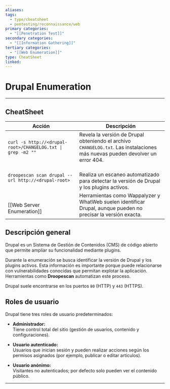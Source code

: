 ```yaml
---
aliases:
tags:
  - type/cheatsheet
  - pentesting/reconnaissance/web
primary categories:
  - "[[Penetration Test]]"
secondary categories:
  - "[[Information Gathering]]"
tertiary categories:
  - "[[Web Enumeration]]"
type: CheatSheet
linked:
---
```

# Drupal Enumeration

***

## CheatSheet

| **Acción**                                                              | **Descripción**                                                                                                               |
| ----------------------------------------------------------------------- | ----------------------------------------------------------------------------------------------------------------------------- |
| <br>`curl -s http://<drupal-root>/CHANGELOG.txt \| grep -m2 ""`<br><br> | Revela la versión de Drupal obteniendo el archivo `CHANGELOG.txt`. Las instalaciones más nuevas pueden devolver un error 404. |
| <br>`droopescan scan drupal --url http://<drupal-root>`<br><br>         | <br>Realiza un escaneo automatizado para detectar la versión de Drupal y los plugins activos.                                 |
| <br>[[Web Server Enumeration]]                                          | Herramientas como Wappalyzer y WhatWeb suelen identificar Drupal, aunque pueden no precisar la versión exacta.                |

## Descripción general

Drupal es un Sistema de Gestión de Contenidos (CMS) de código abierto que permite ampliar su funcionalidad mediante plugins.

Durante la enumeración se busca identificar la versión de Drupal y los plugins activos. Esta información es importante porque puede relacionarse con vulnerabilidades conocidas que permitan explotar la aplicación. Herramientas como **Droopescan** automatizan este proceso.

Drupal suele encontrarse en los puertos `80` (HTTP) y `443` (HTTPS).

## Roles de usuario

Drupal tiene tres roles de usuario predeterminados:

- **Administrador:**  
    Tiene control total del sitio (gestión de usuarios, contenido y configuraciones).
    
- **Usuario autenticado:**  
    Usuarios que inician sesión y pueden realizar acciones según los permisos asignados (por ejemplo, publicar o editar artículos).
    
- **Usuario anónimo:**  
    Visitantes no autenticados; por defecto solo pueden ver el contenido público.
    

---
